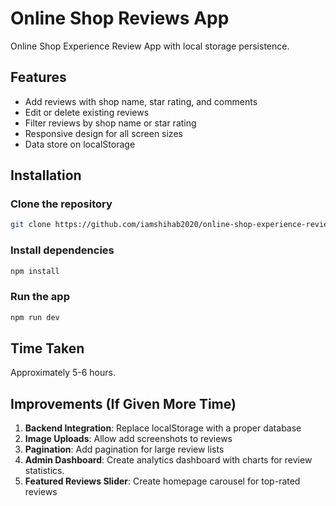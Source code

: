 # Online Shop Reviews App

Online Shop Experience Review App with local storage persistence.

## Features

- Add reviews with shop name, star rating, and comments
- Edit or delete existing reviews
- Filter reviews by shop name or star rating
- Responsive design for all screen sizes
- Data store on localStorage

## Installation

### Clone the repository
```bash
git clone https://github.com/iamshihab2020/online-shop-experience-review-app.git
```

### Install dependencies
```bash
npm install
```

### Run the app
```bash
npm run dev 
```



## Time Taken

Approximately 5-6 hours.

## Improvements (If Given More Time)

1. **Backend Integration**: Replace localStorage with a proper database
2. **Image Uploads**: Allow add screenshots to reviews
3. **Pagination**: Add pagination for large review lists
4. **Admin Dashboard**: Create analytics dashboard with charts for review statistics.
5. **Featured Reviews Slider**: Create homepage carousel for top-rated reviews
